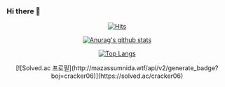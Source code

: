 ### Hi there 👋

<div align=center>

[![Hits](https://hits.seeyoufarm.com/api/count/incr/badge.svg?url=https%3A%2F%2Fgithub.com%2Fcrakcode%2Fhit-counter&count_bg=%2379C83D&title_bg=%23555555&icon=&icon_color=%23E7E7E7&title=hits&edge_flat=false)](https://hits.seeyoufarm.com)


 <div align=center>

  [![Anurag's github stats](https://github-readme-stats.vercel.app/api?username=crakcode&show_icons=true&theme=dark)](https://github.com/anuraghazra/github-readme-stats)

 <div align=center>
 
  [![Top Langs](https://github-readme-stats.vercel.app/api/top-langs/?username=crakcode&layout=compact&hide=python)](https://github.com/anuraghazra/github-readme-stats)
</div>
  [![Solved.ac 프로필](http://mazassumnida.wtf/api/v2/generate_badge?boj=cracker06)](https://solved.ac/cracker06)

<!--
**crakcode/crakcode** is a ✨ _special_ ✨ repository because its `README.md` (this file) appears on your GitHub profile.
w
Here are some ideas to get you started:

- 🔭 I’m currently working on ...
- 🌱 I’m currently learning ...
- 👯 I’m looking to collaborate on ...
- 🤔 I’m looking for help with ...
- 💬 Ask me about ...
- 📫 How to reach me: ...
- 😄 Pronouns: ...
- ⚡ Fun fact: ...
-->

